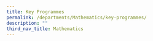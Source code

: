 ```yaml
---
title: Key Programmes
permalink: /departments/Mathematics/key-programmes/
description: ""
third_nav_title: Mathematics
---
```


